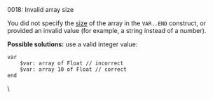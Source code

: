 <!doctype html>
<html lang="es">
<head>
	<title>Mensajes de Error</title>
	<meta charset="utf-8">
	<meta http-equiv="X-UA-Compatible" content="IE=edge">
	<meta name="viewport" content="width=device-width, initial-scale=1">
	<link rel="stylesheet" type="text/css" href="../../../style/style.css">
</head>
<body>
0018: Invalid array size

You did not specify the [size](../../coding/arrays.md#array-declaration) of the array in the `VAR..END` construct, or provided an invalid value (for example, a string instead of a number).

**Possible solutions:** use a valid integer value:

```
var
    $var: array of Float // incorrect
    $var: array 10 of Float // correct
end
```

\

<script src="../../../js/main.min.js"></script>